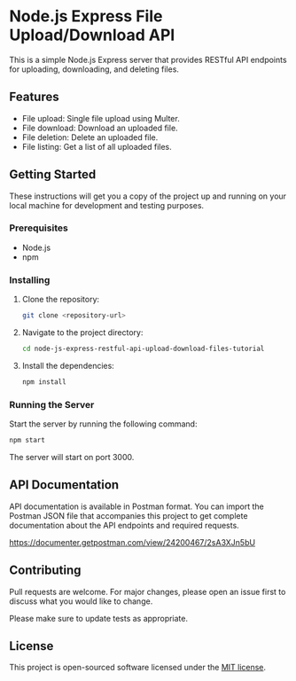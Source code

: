 # Node.js Express File Upload/Download API

This is a simple Node.js Express server that provides RESTful API endpoints for uploading, downloading, and deleting files.

## Features

- File upload: Single file upload using Multer.
- File download: Download an uploaded file.
- File deletion: Delete an uploaded file.
- File listing: Get a list of all uploaded files.

## Getting Started

These instructions will get you a copy of the project up and running on your local machine for development and testing purposes.

### Prerequisites

- Node.js
- npm

### Installing

1. Clone the repository:

   ```sh
   git clone <repository-url>
   ```

2. Navigate to the project directory:

   ```sh
   cd node-js-express-restful-api-upload-download-files-tutorial
   ```

3. Install the dependencies:

   ```sh
   npm install
   ```

### Running the Server

Start the server by running the following command:

```sh
npm start
```

The server will start on port 3000.

## API Documentation

API documentation is available in Postman format. You can import the Postman JSON file that accompanies this project to get complete documentation about the API endpoints and required requests.

https://documenter.getpostman.com/view/24200467/2sA3XJn5bU

## Contributing

Pull requests are welcome. For major changes, please open an issue first
to discuss what you would like to change.

Please make sure to update tests as appropriate.

## License

This project is open-sourced software licensed under the [MIT license](https://opensource.org/licenses/MIT).
